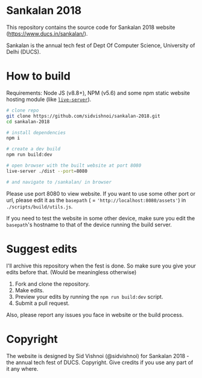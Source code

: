 # Sankalan 2018

This repository contains the source code for Sankalan 2018 website (https://www.ducs.in/sankalan/).

Sankalan is the annual tech fest of Dept Of Computer Science, University of Delhi (DUCS).

# How to build

Requirements: Node JS (v8.8+), NPM (v5.6) and some npm static website hosting module (like [`live-server`](https://www.npmjs.com/package/live-server)).

``` bash
# clone repo
git clone https://github.com/sidvishnoi/sankalan-2018.git
cd sankalan-2018

# install dependencies
npm i

# create a dev build
npm run build:dev

# open browser with the built website at port 8080
live-server ./dist --port=8080

# and navigate to /sankalan/ in browser
```

Please use port 8080 to view website. If you want to use some other port or url, please edit it as the `basepath` ( = `'http://localhost:8080/assets'`) in `./scripts/build/utils.js`.

If you need to test the website in some other device, make sure you edit the `basepath`'s hostname to that of the device running the build server.

# Suggest edits

I'll archive this repository when the fest is done. So make sure you give your edits before that. (Would be meaningless otherwise)

1. Fork and clone the repository.
2. Make edits.
3. Preview your edits by running the `npm run build:dev` script.
4. Submit a pull request.

Also, please report any issues you face in website or the build process.

# Copyright

The website is designed by Sid Vishnoi (@sidvishnoi) for Sankalan 2018 - the annual tech fest of DUCS. Copyright. Give credits if you use any part of it any where.
